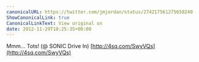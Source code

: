 ```yaml
---
canonicalURL: https://twitter.com/jmjordan/status/274217561275658240
ShowCanonicalLink: true
CanonicalLinkText: View original on
date: 2012-11-29T18:25:35+00:00
---
```

Mmm... Tots! (@ SONIC Drive In) [http://4sq.com/SwyVQs](http://4sq.com/SwyVQs)